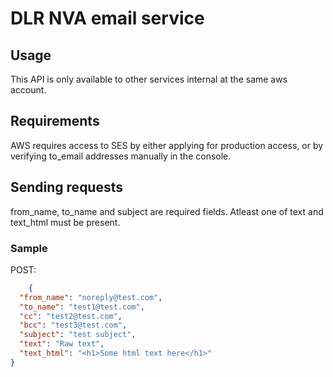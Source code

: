 # DLR NVA email service

## Usage
This API is only available to other services internal at the same aws account.

## Requirements
AWS requires access to SES by either applying for production access, 
or by verifying to_email addresses manually in the console.

## Sending requests
from_name, to_name and subject are required fields.
Atleast one of text and text_html must be present.

### Sample
POST:
```json
    {
  "from_name": "noreply@test.com",
  "to_name": "test1@test.com",
  "cc": "test2@test.com",
  "bcc": "test3@test.com",
  "subject": "test subject",
  "text": "Raw text",
  "text_html": "<h1>Some html text here</h1>"
}
```
